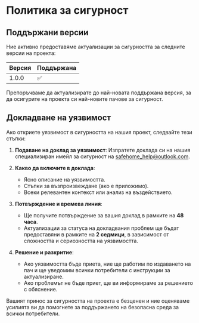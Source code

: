 # Политика за сигурност

## Поддържани версии

Ние активно предоставяме актуализации за сигурността за следните версии на проекта:

| Версия  | Поддържана        |
| ------- | ----------------- |
| 1.0.0   | :white_check_mark: |

Препоръчваме да актуализирате до най-новата поддържана версия, за да осигурите на проекта си най-новите пачове за сигурност.

## Докладване на уязвимост

Ако откриете уязвимост в сигурността на нашия проект, следвайте тези стъпки:

1. **Подаване на доклад за уязвимост**: Изпратете доклада си на нашия специализиран имейл за сигурност на [safehome_help@outlook.com](mailto:safehome_help@outlook.com).
   
2. **Какво да включите в доклада**:
   - Ясно описание на уязвимостта.
   - Стъпки за възпроизвеждане (ако е приложимо).
   - Всеки релевантен контекст или анализ на въздействието.

3. **Потвърждение и времева линия**:
   - Ще получите потвърждение за вашия доклад в рамките на **48 часа**.
   - Актуализации за статуса на докладвания проблем ще бъдат предоставяни в рамките на **2 седмици**, в зависимост от сложността и сериозността на уязвимостта.

4. **Решение и разкритие**:
   - Ако уязвимостта бъде приета, ние ще работим по издаването на пач и ще уведомим всички потребители с инструкции за актуализиране.
   - Ако проблемът не бъде приет, ще ви информираме за решението с обяснение.

Вашият принос за сигурността на проекта е безценен и ние оценяваме усилията ви да помогнете за поддържането на безопасна среда за всички потребители.
